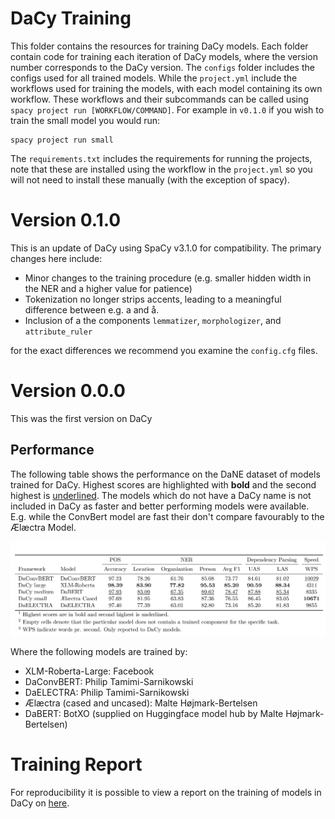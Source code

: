 # DaCy Training
This folder contains the resources for training DaCy models. Each folder contain code for training each iteration of DaCy models, where the version number corresponds to the DaCy version. The `configs` folder includes the configs used for all trained models. While the `project.yml` include the workflows used for training the models, with each model containing its own workflow. These workflows and their subcommands can be called using `spacy project run [WORKFLOW/COMMAND]`. For example in `v0.1.0` if you wish to train the small model you would run:

```
spacy project run small
```


The `requirements.txt` includes the requirements for running the projects, note that these are installed using the workflow in the `project.yml` so you will not need to install these manually (with the exception of spacy).

# Version 0.1.0
This is an update of DaCy using SpaCy v3.1.0 for compatibility. The primary changes here include:

- Minor changes to the training procedure (e.g. smaller hidden width in the NER and a higher value for patience)
- Tokenization no longer strips accents, leading to a meaningful difference between e.g. a and å.
- Inclusion of a the components `lemmatizer`, `morphologizer`, and `attribute_ruler`

for the exact differences we recommend you examine the `config.cfg` files.

# Version 0.0.0
This was the first version on DaCy

## Performance
The following table shows the performance on the DaNE dataset of models trained for DaCy. Highest scores are highlighted with **bold** and the second highest is <ins>underlined</ins>. The models which do not have a DaCy name is not included in DaCy as faster and better performing models were available. E.g. while the ConvBert model are fast their don't compare favourably to the Ælæctra Model.

<div align="center"><img src="img/perf_training.png"/></div>

Where the following models are trained by:

- XLM-Roberta-Large: Facebook
- DaConvBERT: Philip Tamimi-Sarnikowski
- DaELECTRA: Philip Tamimi-Sarnikowski
- Ælæctra (cased and uncased): Malte Højmark-Bertelsen
- DaBERT: BotXO (supplied on Huggingface model hub by Malte Højmark-Bertelsen)

# Training Report

For reproducibility it is possible to view a report on the training of models in DaCy on [here](https://wandb.ai/kenevoldsen/dacy-an-efficient-pipeline-for-danish/reports/DaCy-Training-performances--Vmlldzo1NDgyNzk?accessToken=bavawchq2sfno773xne0texhk5ni6mh018ft3ghxg5la36tn7xr91mxapq4lshec).
